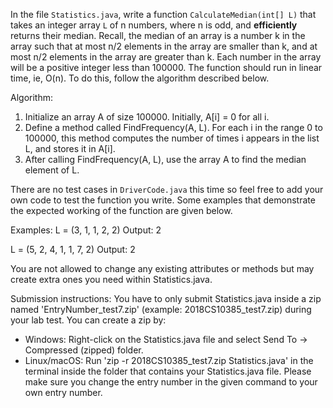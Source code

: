 In the file `Statistics.java`, write a function `CalculateMedian(int[] L)` that takes an integer array `L` of n numbers, where n is odd, and **efficiently** returns their median. Recall, the median of an array is a number k in the array such that at most n/2 elements in the array are smaller than k, and at most n/2 elements in the array are greater than k. Each number in the array will be a positive integer less than 100000. The function should run in linear time, ie, O(n). To do this, follow the algorithm described below.

Algorithm: 
1. Initialize an array A of size 100000. Initially, A[i] = 0 for all i. 
2. Define a method called FindFrequency(A, L). For each i in the range 0 to 100000, this method computes the number of times i appears in the list L, and stores it in A[i]. 
3. After calling FindFrequency(A, L), use the array A to find the median element of L.


There are no test cases in `DriverCode.java` this time so feel free to add your own code to test the function you write. Some examples that demonstrate the expected working of the function are given below.

Examples: 
L = (3, 1, 1, 2, 2)
Output: 2

L = (5, 2, 4, 1, 1, 7, 2)
Output: 2

You are not allowed to change any existing attributes or methods but may create extra ones you need within Statistics.java.

Submission instructions: You have to only submit Statistics.java inside a zip named 'EntryNumber_test7.zip' (example: 2018CS10385_test7.zip) during your lab test.
You can create a zip by:
- Windows: Right-click on the Statistics.java file and select Send To -> Compressed (zipped) folder.
- Linux/macOS: Run 'zip -r 2018CS10385_test7.zip Statistics.java' in the terminal inside the folder that contains your Statistics.java file. Please make sure you change the entry number in the given command to your own entry number.